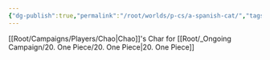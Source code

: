 ```yaml
---
{"dg-publish":true,"permalink":"/root/worlds/p-cs/a-spanish-cat/","tags":["Balky","Pirate","Kathor"]}
---
```


[[Root/Campaigns/Players/Chao\|Chao]]'s Char for [[Root/_Ongoing Campaign/20. One Piece/20. One Piece\|20. One Piece]]

